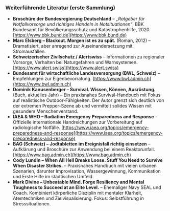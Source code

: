 ### Weiterführende Literatur (erste Sammlung)

* **Broschüre der Bundesregierung Deutschland** – *„Ratgeber für Notfallvorsorge und richtiges Handeln in Notsituationen“*, BBK Bundesamt für Bevölkerungsschutz und Katastrophenhilfe, 2020. [https://www.bbk.bund.de](https://www.bbk.bund.de)
* **Marc Elsberg – Blackout. Morgen ist es zu spät.** (Roman, 2012) – Dramatisiert, aber anregend zur Auseinandersetzung mit Stromausfällen.
* **Schweizerischer Zivilschutz / Alertswiss** – Informationen zu regionaler Vorsorge, Verhalten bei Naturgefahren und Warnsystemen. [https://www.alert.swiss](https://www.alert.swiss)
* **Bundesamt für wirtschaftliche Landesversorgung (BWL, Schweiz)** – Empfehlungen zur Eigenbevorratung. [https://www.bwl.admin.ch](https://www.bwl.admin.ch)
* **Dominik Kanusenberger – Survival. Wissen, Können, Ausrüstung.** (Buch, aktuelles Jahr) – Ein praxisnahes Survival-Handbuch mit Fokus auf realistische Outdoor-Fähigkeiten. Der Autor grenzt sich deutlich von der extremen Prepper-Szene ab und vermittelt solides Wissen mit gesundem Menschenverstand.
* **IAEA & WHO – Radiation Emergency Preparedness and Response** – Offizielle internationale Handreichungen zur Vorbereitung auf radiologische Notfälle. [https://www.iaea.org/topics/emergency-preparedness-and-response](https://www.iaea.org/topics/emergency-preparedness-and-response)
* **BAG (Schweiz) – Jodtabletten im Ereignisfall richtig einsetzen** – Aufklärung und Broschüre zur Anwendung bei einem Reaktorunfall. [https://www.bag.admin.ch](https://www.bag.admin.ch)
* **Cody Lundin – When All Hell Breaks Loose. Stuff You Need to Survive When Disaster Strikes.** – Praxisnahes Handbuch mit vielen urbanen Szenarien, darunter Improvisation, Wassergewinnung, Kommunikation und Erste Hilfe im städtischen Umfeld.
* **Mark Divine – Unbeatable Mind. Forge Resiliency and Mental Toughness to Succeed at an Elite Level.** – Ehemaliger Navy SEAL und Coach. Kombiniert körperliche Disziplin mit mentaler Klarheit, Atemtechniken und Zielvisualisierung. Fokus: Selbstführung in Stresssituationen.
